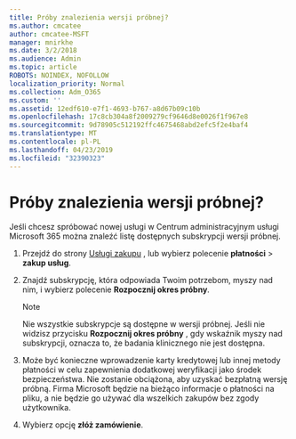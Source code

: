 ```yaml
---
title: Próby znalezienia wersji próbnej?
ms.author: cmcatee
author: cmcatee-MSFT
manager: mnirkhe
ms.date: 3/2/2018
ms.audience: Admin
ms.topic: article
ROBOTS: NOINDEX, NOFOLLOW
localization_priority: Normal
ms.collection: Adm_O365
ms.custom: ''
ms.assetid: 12edf610-e7f1-4693-b767-a8d67b09c10b
ms.openlocfilehash: 17c8cb304a8f2009279cf9646d8e0026f1f967e8
ms.sourcegitcommit: 9d78905c512192ffc4675468abd2efc5f2e4baf4
ms.translationtype: MT
ms.contentlocale: pl-PL
ms.lasthandoff: 04/23/2019
ms.locfileid: "32390323"
---
```

# <a name="trying-to-find-a-trial"></a>Próby znalezienia wersji próbnej?

Jeśli chcesz spróbować nowej usługi w Centrum administracyjnym usługi Microsoft 365 można znaleźć listę dostępnych subskrypcji wersji próbnej.
  
1. Przejdź do strony [Usługi zakupu](https://go.microsoft.com/fwlink/p/?linkid=868433) , lub wybierz polecenie **płatności** \> **zakup usług**.
    
2. Znajdź subskrypcję, która odpowiada Twoim potrzebom, myszy nad nim, i wybierz polecenie **Rozpocznij okres próbny**.
    
    > [!NOTE]
    > Nie wszystkie subskrypcje są dostępne w wersji próbnej. Jeśli nie widzisz przycisku **Rozpocznij okres próbny** , gdy wskaźnik myszy nad subskrypcji, oznacza to, że badania klinicznego nie jest dostępna. 
  
3. Może być konieczne wprowadzenie karty kredytowej lub innej metody płatności w celu zapewnienia dodatkowej weryfikacji jako środek bezpieczeństwa. Nie zostanie obciążona, aby uzyskać bezpłatną wersję próbną. Firma Microsoft będzie na bieżąco informacje o płatności na pliku, a nie będzie go używać dla wszelkich zakupów bez zgody użytkownika.
    
4. Wybierz opcję **złóż zamówienie**.
    

